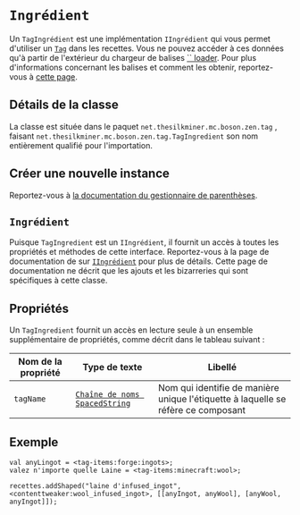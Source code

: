 # `Ingrédient`

Un `TagIngrédient` est une implémentation `IIngrédient` qui vous permet d'utiliser un [`Tag`](/Mods/Boson/Tags/Tag/) dans les recettes. Vous ne pouvez accéder à ces données qu'à partir de l'extérieur du chargeur de balises [`` loader](/Mods/Boson/Loaders/Tags/). Pour plus d'informations concernant les balises et comment les obtenir, reportez-vous à [cette page](/Mods/Boson/Tags/Concept/).

## Détails de la classe
La classe est située dans le paquet `net.thesilkminer.mc.boson.zen.tag` , faisant `net.thesilkminer.mc.boson.zen.tag.TagIngredient` son nom entièrement qualifié pour l'importation.

## Créer une nouvelle instance
Reportez-vous à [la documentation du gestionnaire de parenthèses](/Mods/Boson/Tags/BracketHandler/).

## `Ingrédient`
Puisque `TagIngredient` est un `IIngrédient`, il fournit un accès à toutes les propriétés et méthodes de cette interface. Reportez-vous à la page de documentation de sur [`IIngrédient`](/Vanilla/Variable_Types/IIngredient/) pour plus de détails. Cette page de documentation ne décrit que les ajouts et les bizarreries qui sont spécifiques à cette classe.

## Propriétés
Un `TagIngredient` fournit un accès en lecture seule à un ensemble supplémentaire de propriétés, comme décrit dans le tableau suivant :

| Nom de la propriété | Type de texte                                       | Libellé                                                                           |
| ------------------- | --------------------------------------------------- | --------------------------------------------------------------------------------- |
| `tagName`           | [`Chaîne de noms SpacedString`](/Mods/Boson/Names/) | Nom qui identifie de manière unique l'étiquette à laquelle se réfère ce composant |

## Exemple

```zenscript
val anyLingot = <tag-items:forge:ingots>;
valez n'importe quelle Laine = <tag-items:minecraft:wool>;

recettes.addShaped("laine d'infused_ingot", <contenttweaker:wool_infused_ingot>, [[anyIngot, anyWool], [anyWool, anyIngot]]);
```
